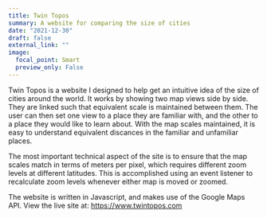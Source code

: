 ```yaml
---
title: Twin Topos
summary: A website for comparing the size of cities
date: "2021-12-30"
draft: false
external_link: ""
image:
  focal_point: Smart
  preview_only: False
---
```

Twin Topos is a website I designed to help get an intuitive idea of the size of cities around the world. It works by showing two map views side by side. They are linked such that equivalent scale is maintained between them. The user can then set one view to a place they are familiar with, and the other to a place they would like to learn about. With the map scales maintained, it is easy to understand equivalent discances in the familiar and unfamiliar places.

The most important technical aspect of the site is to ensure that the map scales match in terms of meters per pixel, which requires different zoom levels at different latitudes. This is accomplished using an event listener to recalculate zoom levels whenever either map is moved or zoomed.

The website is written in Javascript, and makes use of the Google Maps API. View the live site at: https://www.twintopos.com